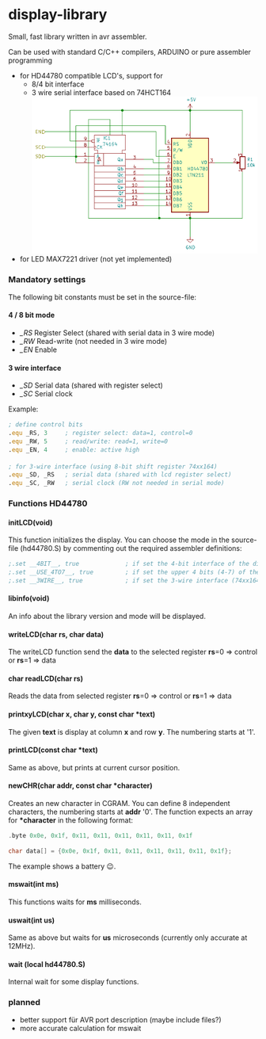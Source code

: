 # display-library
Small, fast library written in avr assembler.

Can be used with standard C/C++ compilers, ARDUINO or pure assembler programming

* for HD44780 compatible LCD's, support for
  * 8/4 bit interface
  * 3 wire serial interface based on 74HCT164
  ![Circuit](https://github.com/rlnd-ldwg/disp-lib/blob/master/circuit.png)
* for LED MAX7221 driver (not yet implemented)

### Mandatory settings
The following bit constants must be set in the source-file:

#### 4 / 8 bit mode
* *_RS* Register Select (shared with serial data in 3 wire mode)
* *_RW* Read-write (not needed in 3 wire mode)
* *_EN* Enable

#### 3 wire interface
* *_SD* Serial data (shared with register select)
* *_SC* Serial clock
 
 Example:
 ```asm
 ; define control bits
.equ _RS, 3     ; register select: data=1, control=0
.equ _RW, 5     ; read/write: read=1, write=0
.equ _EN, 4     ; enable: active high

; for 3-wire interface (using 8-bit shift register 74xx164)
.equ _SD, _RS   ; serial data (shared with lcd register select)
.equ _SC, _RW   ; serial clock (RW not needed in serial mode)
```
### Functions HD44780

#### initLCD(void)
This function initializes the display. You can choose the mode in the source-file (hd44780.S) by commenting out the required assembler definitions:
```asm
;.set __4BIT__, true             ; if set the 4-bit interface of the display will be used
;.set __USE_4TO7__, true         ; if set the upper 4 bits (4-7) of the specified port will be used
;.set __3WIRE__, true            ; if set the 3-wire interface (74xx164) will be used
```
#### libinfo(void)
An info about the library version and mode will be displayed.

#### writeLCD(char rs, char data)
The writeLCD function send the **data** to the selected register **rs**=0 => control or **rs**=1 => data

#### char readLCD(char rs)
Reads the data from selected register **rs**=0 => control or **rs**=1 => data

#### printxyLCD(char x, char y, const char *text)
The given **text** is display at column **x** and row **y**. The numbering starts at '1'.

#### printLCD(const char *text)
Same as above, but prints at current cursor position.

#### newCHR(char addr, const char *character)
Creates an new character in CGRAM. You can define 8 independent characters, the numbering starts at **addr** '0'.
The function expects an array for **\*character** in the following format:
```C
.byte 0x0e, 0x1f, 0x11, 0x11, 0x11, 0x11, 0x11, 0x1f
```
```C
char data[] = {0x0e, 0x1f, 0x11, 0x11, 0x11, 0x11, 0x11, 0x1f};
```
The example shows a battery :wink:.

#### mswait(int ms)
This functions waits for **ms** milliseconds.

#### uswait(int us)
Same as above but waits for **us** microseconds (currently only accurate at 12MHz).

#### wait (local hd44780.S)
Internal wait for some display functions.

### planned
* better support für AVR port description (maybe include files?)
* more accurate calculation for mswait
